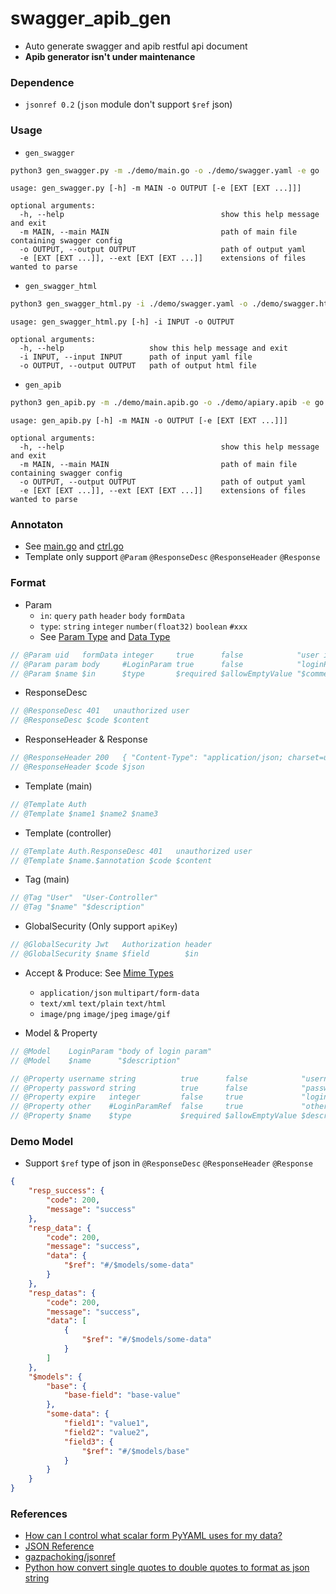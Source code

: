 # swagger_apib_gen

+ Auto generate swagger and apib restful api document
+ **Apib generator isn't under maintenance**

### Dependence

+ `jsonref 0.2` (`json` module don't support `$ref` json)

### Usage

+ `gen_swagger`

```bash
python3 gen_swagger.py -m ./demo/main.go -o ./demo/swagger.yaml -e go
```

```
usage: gen_swagger.py [-h] -m MAIN -o OUTPUT [-e [EXT [EXT ...]]]

optional arguments:
  -h, --help                                   show this help message and exit
  -m MAIN, --main MAIN                         path of main file containing swagger config
  -o OUTPUT, --output OUTPUT                   path of output yaml
  -e [EXT [EXT ...]], --ext [EXT [EXT ...]]    extensions of files wanted to parse
```

+ `gen_swagger_html`

```bash
python3 gen_swagger_html.py -i ./demo/swagger.yaml -o ./demo/swagger.html
```

```
usage: gen_swagger_html.py [-h] -i INPUT -o OUTPUT

optional arguments:
  -h, --help                   show this help message and exit
  -i INPUT, --input INPUT      path of input yaml file
  -o OUTPUT, --output OUTPUT   path of output html file
```

+ `gen_apib`

```bash
python3 gen_apib.py -m ./demo/main.apib.go -o ./demo/apiary.apib -e go
```

```
usage: gen_apib.py [-h] -m MAIN -o OUTPUT [-e [EXT [EXT ...]]]

optional arguments:
  -h, --help                                   show this help message and exit
  -m MAIN, --main MAIN                         path of main file containing swagger config
  -o OUTPUT, --output OUTPUT                   path of output yaml
  -e [EXT [EXT ...]], --ext [EXT [EXT ...]]    extensions of files wanted to parse
```

### Annotaton

+ See [main.go](https://github.com/Aoi-hosizora/swagger_apib_gen/blob/master/demo/main.go) and [ctrl.go](https://github.com/Aoi-hosizora/swagger_apib_gen/blob/master/demo/ctrl.go)
+ Template only support `@Param` `@ResponseDesc` `@ResponseHeader` `@Response`

### Format

+ Param
    + `in`: `query` `path` `header` `body` `formData`
    + `type`: `string` `integer` `number(float32)` `boolean` `#xxx`
    + See [Param Type](https://github.com/swaggo/swag#param-type) and [Data Type](https://github.com/swaggo/swag#data-type) 

```go
// @Param uid   formData integer     true      false            "user id"    1
// @Param param body     #LoginParam true      false            "loginParam"
// @Param $name $in      $type       $required $allowEmptyValue "$comment"   ($default)
```

+ ResponseDesc

```go
// @ResponseDesc 401   unauthorized user
// @ResponseDesc $code $content
```

+ ResponseHeader & Response

```go
// @ResponseHeader 200   { "Content-Type": "application/json; charset=utf-8" }
// @ResponseHeader $code $json
```

+ Template (main)

```go
// @Template Auth
// @Template $name1 $name2 $name3
```

+ Template (controller)

```go
// @Template Auth.ResponseDesc 401   unauthorized user
// @Template $name.$annotation $code $content
```

+ Tag (main)

```go
// @Tag "User"  "User-Controller"
// @Tag "$name" "$description"
```

+ GlobalSecurity (Only support `apiKey`)

```go
// @GlobalSecurity Jwt   Authorization header
// @GlobalSecurity $name $field        $in
```

+ Accept & Produce: See [Mime Types](https://github.com/swaggo/swag#mime-types)
    + `application/json` `multipart/form-data` 
    + `text/xml` `text/plain` `text/html`
    + `image/png` `image/jpeg` `image/gif`

+ Model & Property

```go
// @Model    LoginParam "body of login param"
// @Model    $name      "$description"

// @Property username string          true      false            "username"     ExampleUsername
// @Property password string          true      false            "password"     ExamplePassword
// @Property expire   integer         false     true             "login expire" 86400
// @Property other    #LoginParamRef  false     true             "other param"
// @Property $name    $type           $required $allowEmptyValue $description   $example
```

### Demo Model

+ Support `$ref` type of json in `@ResponseDesc` `@ResponseHeader` `@Response`

```json
{
    "resp_success": {
        "code": 200,
        "message": "success"
    },
    "resp_data": {
        "code": 200,
        "message": "success",
        "data": {
            "$ref": "#/$models/some-data"
        }
    },
    "resp_datas": {
        "code": 200,
        "message": "success",
        "data": [
            {
                "$ref": "#/$models/some-data"
            }
        ]
    },
    "$models": {
        "base": {
            "base-field": "base-value"
        },
        "some-data": {
            "field1": "value1",
            "field2": "value2",
            "field3": {
                "$ref": "#/$models/base"
            }
        }
    }
}
```

### References

+ [How can I control what scalar form PyYAML uses for my data?](https://stackoverflow.com/questions/8640959/how-can-i-control-what-scalar-form-pyyaml-uses-for-my-data)
+ [JSON Reference](https://json-spec.readthedocs.io/reference.html)
+ [gazpachoking/jsonref](https://github.com/gazpachoking/jsonref)
+ [Python how convert single quotes to double quotes to format as json string](https://stackoverflow.com/questions/47659782/python-how-convert-single-quotes-to-double-quotes-to-format-as-json-string/55739462#55739462)

